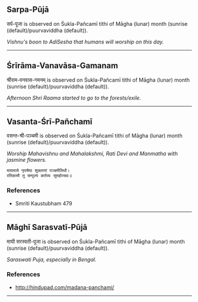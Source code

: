 ## Sarpa-Pūjā
सर्प-पूजा is observed on Śukla-Pañcamī tithi of Māgha (lunar) month (sunrise (default)/puurvaviddha (default)).

_Vishnu's boon to AdiSesha that humans will worship on this day._

---
## Śrīrāma-Vanavāsa-Gamanam
श्रीराम-वनवास-गमनम् is observed on Śukla-Pañcamī tithi of Māgha (lunar) month (sunrise (default)/puurvaviddha (default)).

_Afternoon Shri Raama started to go to the forests/exile._

---
## Vasanta-Śrī-Pañchamī
वसन्त-श्री-पञ्चमी is observed on Śukla-Pañcamī tithi of Māgha (lunar) month (sunrise (default)/puurvaviddha (default)).

_Worship Mahavishnu and Mahalakshmi, Rati Devi and Manmatha with jasmine flowers._

```
माघमासे नृपश्रेष्ठ शुक्लायां पञ्चमीतिथौ।
रतिकामौ तु सम्पूज्य कर्तव्यः सुमहोत्सवः॥
```
### References
* Smriti Kaustubham 479


---
## Māghī Sarasvatī-Pūjā
माघी सरस्वती-पूजा is observed on Śukla-Pañcamī tithi of Māgha (lunar) month (sunrise (default)/puurvaviddha (default)).

_Saraswati Puja, especially in Bengal._
### References
* http://hindupad.com/madana-panchami/


---
